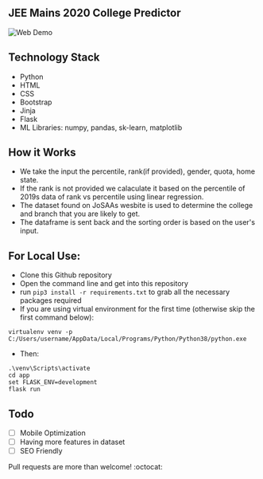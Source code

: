 ## JEE Mains 2020 College Predictor 

![Web Demo](data/demo.gif)

## Technology Stack
- Python
- HTML
- CSS
- Bootstrap
- Jinja 
- Flask
- ML Libraries: numpy, pandas, sk-learn, matplotlib

## How it Works
- We take the input the percentile, rank(if provided), gender, quota, home state.
- If the rank is not provided we calaculate it based on the percentile of 2019s data of rank vs percentile using linear regression.
- The dataset found on JoSAAs wesbite is used to determine the college and branch that you are likely to get.
- The dataframe is sent back and the sorting order is based on the user's input.

## For Local Use:
- Clone this Github repository
- Open the command line and get into this repository
- run `pip3 install -r requirements.txt` to grab all the necessary packages required
- If you are using virtual environment for the first time (otherwise skip the first command below):
```
virtualenv venv -p C:/Users/username/AppData/Local/Programs/Python/Python38/python.exe
```
- Then:
```
.\venv\Scripts\activate
cd app
set FLASK_ENV=development
flask run
```
## Todo
- [ ] Mobile Optimization
- [ ] Having more features in dataset
- [ ] SEO Friendly

Pull requests are more than welcome! :octocat:

